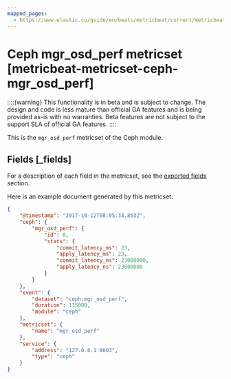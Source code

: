 ```yaml
---
mapped_pages:
  - https://www.elastic.co/guide/en/beats/metricbeat/current/metricbeat-metricset-ceph-mgr_osd_perf.html
---
```


<!-- This file is generated! See scripts/mage/docs_collector.go -->

# Ceph mgr_osd_perf metricset [metricbeat-metricset-ceph-mgr_osd_perf]

::::{warning}
This functionality is in beta and is subject to change. The design and code is less mature than official GA features and is being provided as-is with no warranties. Beta features are not subject to the support SLA of official GA features.
::::


This is the `mgr_osd_perf` metricset of the Ceph module.

## Fields [_fields]

For a description of each field in the metricset, see the [exported fields](/reference/metricbeat/exported-fields-ceph.md) section.

Here is an example document generated by this metricset:

```json
{
    "@timestamp": "2017-10-12T08:05:34.853Z",
    "ceph": {
        "mgr_osd_perf": {
            "id": 0,
            "stats": {
                "commit_latency_ms": 23,
                "apply_latency_ms": 23,
                "commit_latency_ns": 23000000,
                "apply_latency_ns": 23000000
            }
        }
    },
    "event": {
        "dataset": "ceph.mgr_osd_perf",
        "duration": 115000,
        "module": "ceph"
    },
    "metricset": {
        "name": "mgr_osd_perf"
    },
    "service": {
        "address": "127.0.0.1:8003",
        "type": "ceph"
    }
}
```
